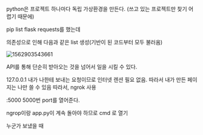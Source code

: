 python은 프로젝트 하나마다 독립 가상환경을 만든다. (쓰고 있는 프로젝트만 찾기 어렵기 때문에)

pip list flask requests를 했는데

의존성으로 인해 다음과 같은 list  생성(기반이 된 코드부터 모두 불러옴)

![1562903543661](C:\Users\student\AppData\Roaming\Typora\typora-user-images\1562903543661.png)

API를 통해 단순히 받아오는 것을 넘어서 일을 시킬 수 있다.

127.0.0.1 내가 나한테 보내는 요청이므로 인터넷 렌션 필요 없음. 따라서 내가 만든 페이지는 나만 쓸 수 있음 따라서, ngrok 사용

:5000 5000번 port를 열어준다.

ngrop이랑 app.py이 계속 돌아야 하므로 cmd 로 열기



누군가 보냈을 때 
